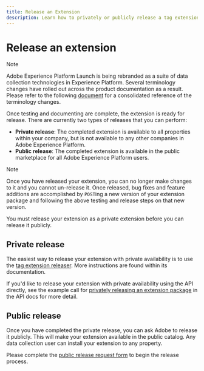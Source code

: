 ```yaml
---
title: Release an Extension
description: Learn how to privately or publicly release a tag extension in Adobe Experience Platform.
---
```

# Release an extension

>[!NOTE]
>
>Adobe Experience Platform Launch is being rebranded as a suite of data collection technologies in Experience Platform. Several terminology changes have rolled out across the product documentation as a result. Please refer to the following [document](../../launch-term-updates.md) for a consolidated reference of the terminology changes.

Once testing and documenting are complete, the extension is ready for release. There are currently two types of releases that you can perform:

- **Private release**: The completed extension is available to all properties within your company, but is not available to any other companies in Adobe Experience Platform.
- **Public release**: The completed extension is available in the public marketplace for all Adobe Experience Platform users.

>[!NOTE]
>
>Once you have released your extension, you can no longer make changes to it and you cannot un-release it.  Once released, bug fixes and feature additions are accomplished by `POST`ing a new version of your extension package and following the above testing and release steps on that new version.

You must release your extension as a private extension before you can release it publicly.

## Private release

The easiest way to release your extension with private availability is to use the [tag extension releaser](https://www.npmjs.com/package/@adobe/reactor-releaser). More instructions are found within its documentation.

If you'd like to release your extension with private availability using the API directly, see the example call for [privately releasing an extension package](https://developer.adobelaunch.com/api/reference/1.0/extension_packages/release_private/) in the API docs for more detail.

## Public release

Once you have completed the private release, you can ask Adobe to release it publicly.  This will make your extension available in the public catalog. Any data collection user can install your extension to any property.

Please complete the [public release request form](https://adobe.allegiancetech.com/cgi-bin/qwebcorporate.dll?idx=7DRB5U) to begin the release process.
